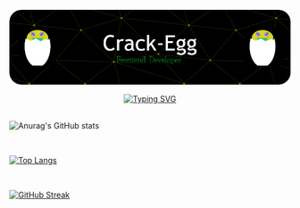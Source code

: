 ![Header](./github-header-image.png)

<div align="center">
  <a href="https://git.io/typing-svg"><img src="https://readme-typing-svg.demolab.com?font=Fira+Code&size=28&pause=1000&center=true&vCenter=true&width=435&lines=Love+to+learn!+Admire+to+advance!" alt="Typing SVG" /></a>
</div>
<br />

![Anurag's GitHub stats](https://github-readme-stats.vercel.app/api?username=Crack-Egg&show_icons=true&theme=gotham)

<br />

[![Top Langs](https://github-readme-stats.vercel.app/api/top-langs/?username=Crack-Egg)](https://github.com/anuraghazra/github-readme-stats)

<br />

[![GitHub Streak](https://streak-stats.demolab.com?user=Crack-Egg&theme=shadow-green)](https://git.io/streak-stats)
